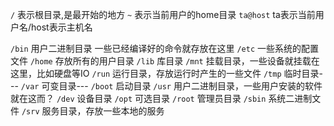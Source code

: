 `/` 表示根目录,是最开始的地方
`~` 表示当前用户的home目录
`ta@host` ta表示当前用户名/host表示主机名

`/bin` 用户二进制目录 一些已经编译好的命令就存放在这里
`/etc` 一些系统的配置文件
`/home` 存放所有的用户目录
`/lib` 库目录
`/mnt` 挂载目录，一些设备就挂载在这里，比如硬盘等IO
`/run` 运行目录，存放运行时产生的一些文件
`/tmp` 临时目录---
`/var` 可变目录---
`/boot` 启动目录
`/usr` 用户二进制目录，一些用户安装的软件就在这而？
`/dev` 设备目录
`/opt` 可选目录
`/root` 管理员目录
`/sbin` 系统二进制文件
`/srv` 服务目录，存放一些本地的服务